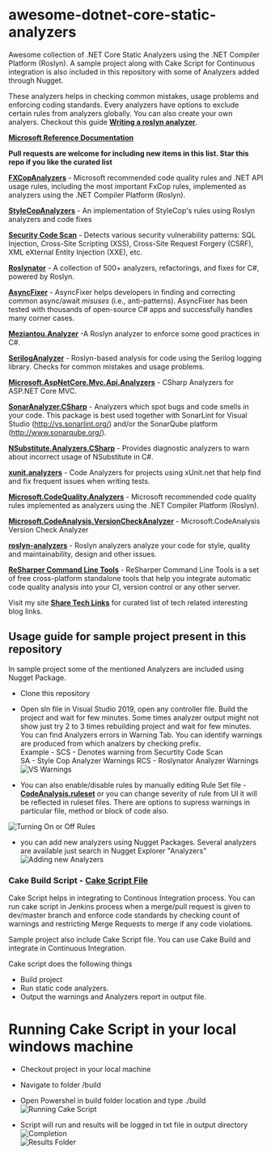 # awesome-dotnet-core-static-analyzers
Awesome collection of .NET Core Static Analyzers using the .NET Compiler Platform (Roslyn). A sample project along with Cake Script for Continuous integration is also included in this repository with some of Analyzers added through Nugget. 

These analyzers helps in checking common mistakes, usage problems and enforcing coding standards. Every analyzers have options to exclude certain rules from analyzers globally. You can also create your own analyers. Checkout this guide [**Writing a roslyn analyzer**](https://www.meziantou.net/writing-a-roslyn-analyzer.htm).

[**Microsoft Reference Documentation**](https://docs.microsoft.com/en-us/visualstudio/code-quality/roslyn-analyzers-overview?view=vs-2019)

**Pull requests are welcome for including new items in this list. Star this repo if you like the curated list**


[**FXCopAnalyzers**](https://www.nuget.org/packages/Microsoft.CodeAnalysis.FxCopAnalyzers)  - Microsoft recommended code quality rules and .NET API usage rules, including the most important FxCop rules, implemented as analyzers using the .NET Compiler Platform (Roslyn). 

[**StyleCopAnalyzers**](https://www.nuget.org/packages/StyleCop.Analyzers/)  - An implementation of StyleCop's rules using Roslyn analyzers and code fixes

[**Security Code Scan**](https://security-code-scan.github.io/)  -  Detects various security vulnerability patterns: SQL Injection, Cross-Site Scripting (XSS), Cross-Site Request Forgery (CSRF), XML eXternal Entity Injection (XXE), etc.

[**Roslynator**](https://github.com/JosefPihrt/Roslynator)  - A collection of 500+ analyzers, refactorings, and fixes for C#, powered by Roslyn.

[**AsyncFixer**](https://www.nuget.org/packages/AsyncFixer)  - AsyncFixer helps developers in finding and correcting common async/await *misuses* (i.e., anti-patterns). AsyncFixer has been tested with thousands of open-source C# apps and successfully handles many corner cases.

[**Meziantou.Analyzer**](https://github.com/meziantou/Meziantou.Analyzer)  -A Roslyn analyzer to enforce some good practices in C#.

[**SerilogAnalyzer**](https://github.com/Suchiman/SerilogAnalyzer)  - Roslyn-based analysis for code using the Serilog logging library. Checks for common mistakes and usage problems.

[**Microsoft.AspNetCore.Mvc.Api.Analyzers**](https://www.nuget.org/packages/Microsoft.AspNetCore.Mvc.Api.Analyzers)  - CSharp Analyzers for ASP.NET Core MVC.

[**SonarAnalyzer.CSharp**](https://www.nuget.org/packages/SonarAnalyzer.CSharp)  - Analyzers which spot bugs and code smells in your code. This package is best used together with SonarLint for Visual Studio (http://vs.sonarlint.org/) and/or the SonarQube platform (http://www.sonarqube.org/).

[**NSubstitute.Analyzers.CSharp**](https://www.nuget.org/packages/NSubstitute.Analyzers.CSharp)  - Provides diagnostic analyzers to warn about incorrect usage of NSubstitute in C#.

[**xunit.analyzers**](https://www.nuget.org/packages/xunit.analyzers)  - Code Analyzers for projects using xUnit.net that help find and fix frequent issues when writing tests.

[**Microsoft.CodeQuality.Analyzers**](https://www.nuget.org/packages/Microsoft.CodeQuality.Analyzers)  - Microsoft recommended code quality rules implemented as analyzers using the .NET Compiler Platform (Roslyn). 

[**Microsoft.CodeAnalysis.VersionCheckAnalyzer**](https://www.nuget.org/packages/Microsoft.CodeAnalysis.VersionCheckAnalyzer)  - Microsoft.CodeAnalysis Version Check Analyzer

[**roslyn-analyzers**](https://github.com/dotnet/roslyn-analyzers)  - Roslyn analyzers analyze your code for style, quality and maintainability, design and other issues. 

[**ReSharper Command Line Tools**](https://www.jetbrains.com/help/resharper/ReSharper_Command_Line_Tools.html)  - ReSharper Command Line Tools is a set of free cross-platform standalone tools that help you integrate automatic code quality analysis into your CI, version control or any other server.

Visit my site [**Share Tech Links**](https://sharetechlinks.com/)  for curated list of tech related interesting blog links.

## Usage guide for sample project present in this repository

In sample project some of the mentioned Analyzers are included using Nugget Package.  

- Clone this repository  
- Open sln file in Visual Studio 2019, open any controller file. Build the project and wait for few minutes. Some times analyzer output might not show just try 2 to 3 times rebuilding project and wait for few minutes. You can find Analyzers errors in Warning Tab. You can identify warnings are produced from which analzers by checking prefix.  
Example - SCS - Denotes warning from Securtity Code Scan  
SA - Style Cop Analyzer Warnings
RCS - Roslynator Analyzer Warnings
![VS Warnings](https://github.com/bharatdwarkani/awesome-dotnet-core-static-analyzers/blob/master/images/Visual-Studio-Output.png)  

- You can also enable/disable rules by manually editing Rule Set file - [**CodeAnalysis.ruleset**](https://github.com/bharatdwarkani/awesome-dotnet-core-static-analyzers/blob/master/CodeAnalysis.ruleset) or you can change severity of rule from UI it will be reflected in ruleset files. There are options to supress warnings in particular file, method or block of code also.

![Turning On or Off Rules](https://github.com/bharatdwarkani/awesome-dotnet-core-static-analyzers/blob/master/images/Turning-Rule-On-Off.png)  

- you can add new analyzers using Nugget Packages. Several analyzers are available just search in Nugget Explorer "Analyzers"
![Adding new Analyzers](https://github.com/bharatdwarkani/awesome-dotnet-core-static-analyzers/blob/master/images/AddingAnalyzers.png) 


### Cake Build Script  - [**Cake Script File**](https://github.com/bharatdwarkani/awesome-dotnet-core-static-analyzers/blob/master/build/build.cake)

Cake Script helps in integrating to Continous Integration process. You can run cake script in Jenkins process when a merge/pull request is given to dev/master branch and enforce code standards by checking count of warnings and restricting Merge Requests to merge if any code violations.

Sample project also include Cake Script file. You can use Cake Build and integrate in Continuous Integration. 

Cake script does the following things

- Build project
- Run static code analyzers. 
- Output the warnings and Analyzers report in output file. 

# Running Cake Script in your local windows machine

- Checkout project in your local machine
- Navigate to folder /build 
- Open Powershel in build folder location and type ./build
![Running Cake Script](https://github.com/bharatdwarkani/awesome-dotnet-core-static-analyzers/blob/master/images/Running-Cake-Script.PNG)  

- Script will run and results will be logged in txt file in output directory
![Completion](https://github.com/bharatdwarkani/awesome-dotnet-core-static-analyzers/blob/master/images/Cake-Completion.png)  
![Results Folder](https://github.com/bharatdwarkani/awesome-dotnet-core-static-analyzers/blob/master/images/Cake-Output.png)  
